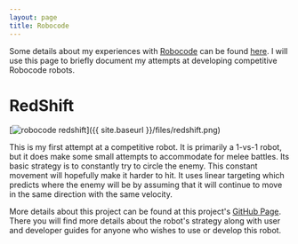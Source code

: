 ```yaml
---
layout: page
title: Robocode
---
```

Some details about my experiences with [Robocode](http://robocode.sourceforge.net/) can be found [here](http://toddtaomae.wordpress.com/category/all/software-engineering/robocode/). I will use this page to briefly document my attempts at developing competitive Robocode robots.

# RedShift
[<img src="{{ site.baseurl }}/files/redshift.png" alt="robocode redshift" />]({{ site.baseurl }}/files/redshift.png)

This is my first attempt at a competitive robot. It is primarily a 1-vs-1 robot, but it does make some small attempts to accommodate for melee battles. Its basic strategy is to constantly try to circle the enemy. This constant movement will hopefully make it harder to hit. It uses linear targeting which predicts where the enemy will be by assuming that it will continue to move in the same direction with the same velocity.

More details about this project can be found at this project's [GitHub Page](http://ttaomae.github.com/robocode-tkt-redshift/). There you will find more details about the robot's strategy along with user and developer guides for anyone who wishes to use or develop this robot.
